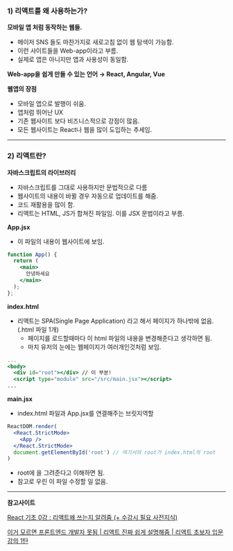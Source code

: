 ### 1) 리액트를 왜 사용하는가?

**모바일 앱 처럼 동작하는 웹들.**

- 메이저 SNS 들도 마찬가지로 새로고침 없이 웹 탐색이 가능함.
- 이런 사이트들을 Web-app이라고 부름.
- 실제로 앱은 아니지만 앱과 사용성이 동일함.

**Web-app을 쉽게 만들 수 있는 언어 → React, Angular, Vue**

**웹앱의 장점**

- 모바일 앱으로 발행이 쉬움.
- 앱처럼 뛰어난 UX
- 기존 웹사이트 보다 비즈니스적으로 강점이 많음.
- 모든 웹사이트는 React나 웹을 많이 도입하는 추세임.

---

### 2) 리액트란?

**자바스크립트의 라이브러리**

- 자바스크립트를 그대로 사용하지만 문법적으로 다름
- 웹사이트의 내용이 바뀔 경우 자동으로 업데이트를 해줌.
- 코드 재활용을 많이 함.
- 리액트는 HTML, JS가 합쳐진 파일임. 이를 JSX 문법이라고 부름.

**App.jsx**

- 이 파일의 내용이 웹사이트에 보임.

```jsx
function App() {
  return (
    <main>
      안녕하세요
    </main>
  );
};
```

**index.html**

- 리액트는 SPA(Single Page Application) 라고 해서 페이지가 하나밖에 없음. (.html 파일 1개)
    - 페이지를 로드할때마다 이 html 파일의 내용을 변경해준다고 생각하면 됨.
    - 마치 유저의 눈에는 웹페이지가 여러개인것처럼 보임.

```jsx
...
<body>
  <div id="root"></div> // 이 부분!
  <script type="module" src="/src/main.jsx"></script>
...
```

**main.jsx**

- index.html 파일과 App.jsx를 연결해주는 브릿지역할

```jsx
ReactDOM.render(
  <React.StrictMode>
    <App />
  </React.StrictMode>
  document.getElementById('root') // 여기서의 root가 index.html의 root
)
```

- root에 </App>을 그려준다고 이해하면 됨.
- 참고로 우린 이 파일 수정할 일 없음.

---

**참고사이트**

[React 기초 0강 : 리액트왜 쓰는지 알려줌 (+ 수강시 필요 사전지식)](https://www.youtube.com/watch?v=LclObYwGj90)

[이거 모르면 프론트엔드 개발자 못됨 | 리액트 진짜 쉽게 설명해줌 | 리액트 초보자 입문 강의 1탄](https://www.youtube.com/watch?v=MeZ3FCTub3I)
